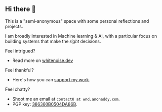 ## Hi there 👋

This is a "semi-anonymous" space with some personal reflections and projects. 

I am broadly interested in Machine learning & AI, with a particular focus on building systems that make the *right* decisions. 

Feel intrigued?
- Read more on [whitenoise.dev](https://whitenoise.dev)

Feel thankful? 
- Here's how you can [support my work](https://whitenoise.dev/support).

Feel chatty? 
- Shoot me an email at `contact0 at wnd.anonaddy.com`.   
- PGP key: [386360B0504DA86B](https://whitenoise.dev/gitkey.asc).

<!--
Here are some ideas to get you started:

- 🔭 I’m currently working on ...
- 🌱 I’m currently learning ...
- 👯 I’m looking to collaborate on ...
- 🤔 I’m looking for help with ...
- 💬 Ask me about ...
- 📫 How to reach me: ...
- 😄 Pronouns: ...
- ⚡ Fun fact: ...
-->
